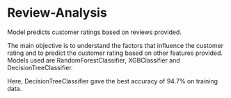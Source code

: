 # Review-Analysis
Model predicts customer ratings based on reviews provided.

The main objective is to understand the factors that influence the customer rating and to predict the customer rating based on other features provided.
Models used are RandomForestClassifier, XGBClassifier and DecisionTreeClassifier.

Here, DecisionTreeClassifier gave the best accuracy of 94.7% on training data.
